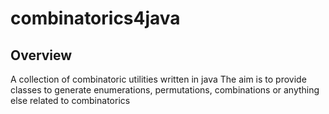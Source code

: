 # combinatorics4java

## Overview
A collection of combinatoric utilities written in java
The aim is to provide classes to generate enumerations, permutations, combinations or anything else related to combinatorics